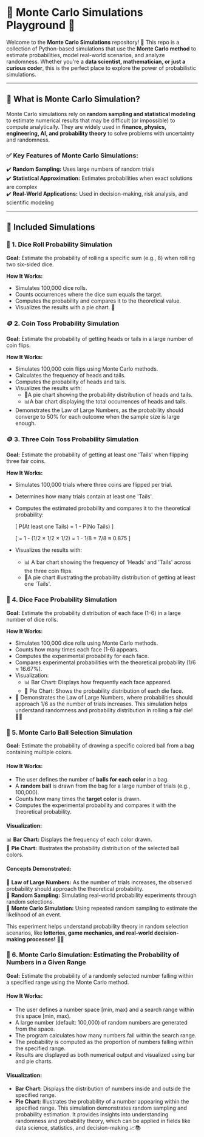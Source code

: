 # 🎲 Monte Carlo Simulations Playground 🎲  

Welcome to the **Monte Carlo Simulations** repository! 🚀 This repo is a collection of Python-based simulations that use the **Monte Carlo method** to estimate probabilities, model real-world scenarios, and analyze randomness. Whether you're a **data scientist, mathematician, or just a curious coder**, this is the perfect place to explore the power of probabilistic simulations.  

---

## 📌 What is Monte Carlo Simulation?  
Monte Carlo simulations rely on **random sampling and statistical modeling** to estimate numerical results that may be difficult (or impossible) to compute analytically. They are widely used in **finance, physics, engineering, AI, and probability theory** to solve problems with uncertainty and randomness.  

### ✅ Key Features of Monte Carlo Simulations:  
✔️ **Random Sampling:** Uses large numbers of random trials  
✔️ **Statistical Approximation:** Estimates probabilities when exact solutions are complex  
✔️ **Real-World Applications:** Used in decision-making, risk analysis, and scientific modeling  

---

## 🚀 Included Simulations  

### 🎲 1. Dice Roll Probability Simulation
**Goal:** Estimate the probability of rolling a specific sum (e.g., 8) when rolling two six-sided dice.

**How It Works:**
- Simulates 100,000 dice rolls.
- Counts occurrences where the dice sum equals the target.
- Computes the probability and compares it to the theoretical value.
- Visualizes the results with a pie chart. 🥧

### 🪙 2. Coin Toss Probability Simulation
**Goal:** Estimate the probability of getting heads or tails in a large number of coin flips.

**How It Works:**
- Simulates 100,000 coin flips using Monte Carlo methods.
- Calculates the frequency of heads and tails.
- Computes the probability of heads and tails.
- Visualizes the results with:
  - 🥧A pie chart showing the probability distribution of heads and tails.
  - 📊A bar chart displaying the total occurrences of heads and tails.
- Demonstrates the Law of Large Numbers, as the probability should converge to 50% for each outcome when the sample size is large enough.

### 🪙 3. Three Coin Toss Probability Simulation
**Goal:** Estimate the probability of getting at least one 'Tails' when flipping three fair coins.

**How It Works:**
- Simulates 100,000 trials where three coins are flipped per trial.
- Determines how many trials contain at least one 'Tails'.
- Computes the estimated probability and compares it to the theoretical probability:

  \[
  P(At least one Tails) = 1 - P(No Tails)
  \]

  \[
  = 1 - (1/2 × 1/2 × 1/2) = 1 - 1/8 = 7/8 ≈ 0.875
  \]

- Visualizes the results with:
  - 📊 A bar chart showing the frequency of 'Heads' and 'Tails' across the three coin flips.
  - 🥧A pie chart illustrating the probability distribution of getting at least one 'Tails'.


 ### 🎲 4. Dice Face Probability Simulation
**Goal:** Estimate the probability distribution of each face (1-6) in a large number of dice rolls.

**How It Works:**
- Simulates 100,000 dice rolls using Monte Carlo methods.
- Counts how many times each face (1-6) appears.
- Computes the experimental probability for each face.
- Compares experimental probabilities with the theoretical probability (1/6 ≈ 16.67%).
- Visualization:
   - 📊 Bar Chart: Displays how frequently each face appeared.
   - 🥧 Pie Chart: Shows the probability distribution of each die face.
- 🔢 Demonstrates the Law of Large Numbers, where probabilities should approach 1/6 as the number of trials increases.
This simulation helps understand randomness and probability distribution in rolling a fair die! 🎲✨


### 🎱 5. Monte Carlo Ball Selection Simulation  
**Goal:** Estimate the probability of drawing a specific colored ball from a bag containing multiple colors.  

#### **How It Works:**  
- The user defines the number of **balls for each color** in a bag.  
- A **random ball** is drawn from the bag for a large number of trials (e.g., 100,000).  
- Counts how many times the **target color** is drawn.  
- Computes the experimental probability and compares it with the theoretical probability.  

#### **Visualization:**  
📊 **Bar Chart:** Displays the frequency of each color drawn.  
🥧 **Pie Chart:** Illustrates the probability distribution of the selected ball colors.  

#### **Concepts Demonstrated:**  
🔹 **Law of Large Numbers:** As the number of trials increases, the observed probability should approach the theoretical probability.  
🔹 **Random Sampling:** Simulating real-world probability experiments through random selections.  
🔹 **Monte Carlo Simulation:** Using repeated random sampling to estimate the likelihood of an event.  

This experiment helps understand probability theory in random selection scenarios, like **lotteries, game mechanics, and real-world decision-making processes!** 🎯✨  

### 🔢 6. Monte Carlo Simulation: Estimating the Probability of Numbers in a Given Range
**Goal:** Estimate the probability of a randomly selected number falling within a specified range using the Monte Carlo method.

#### How It Works:
- The user defines a number space [min, max) and a search range within this space [min, max).
- A large number (default: 100,000) of random numbers are generated from the space.
- The program calculates how many numbers fall within the search range.
- The probability is computed as the proportion of numbers falling within the specified range.
- Results are displayed as both numerical output and visualized using bar and pie charts.

#### Visualization:
- **Bar Chart:** Displays the distribution of numbers inside and outside the specified range.
- **Pie Chart:** Illustrates the probability of a number appearing within the specified range.
This simulation demonstrates random sampling and probability estimation. It provides insights into understanding randomness and probability theory, which can be applied in fields like data science, statistics, and decision-making.📈📚
 

